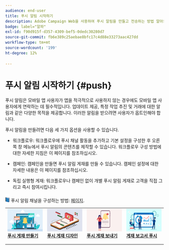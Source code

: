 ```yaml
---
audience: end-user
title: 푸시 알림 시작하기
description: Adobe Campaign Web을 사용하여 푸시 알림을 만들고 전송하는 방법 알아보기
badge: label="알파"
exl-id: f90d915f-d357-4309-bef5-0dedc30280d7
source-git-commit: fb6e389c25aebae8bfc17c4d88e33273aac427dd
workflow-type: tm+mt
source-wordcount: '199'
ht-degree: 12%

---
```


# 푸시 알림 시작하기 {#push}

푸시 알림은 모바일 앱 사용자가 앱을 적극적으로 사용하지 않는 경우에도 모바일 앱 사용자에게 연락하는 데 필수적입니다. 업데이트 제공, 특정 작업 추진 및 거래에 대한 알림과 같은 다양한 목적을 제공합니다. 이러한 알림을 받으려면 사용자가 옵트인해야 합니다.

푸시 알림을 만들려면 다음 세 가지 옵션을 사용할 수 있습니다.

* 워크플로우: 워크플로우에 푸시 채널 활동을 추가하고 기본 설정을 구성한 후 오른쪽 창 메뉴에서 푸시 알림의 콘텐츠를 제작할 수 있습니다. 워크플로우 구성 방법에 대한 자세한 지침은 이 페이지를 참조하십시오.

* 캠페인: 캠페인을 만들면 푸시 알림 게재를 만들 수 있습니다. 캠페인 설정에 대한 자세한 내용은 이 페이지를 참조하십시오.

* 독립 실행형 게재: 워크플로우나 캠페인 없이 개별 푸시 알림 게재로 고객을 직접 그리고 즉시 참여시킵니다.

![](../assets/do-not-localize/book.png) 푸시 알림 채널을 구성하는 방법: [페이지](https://experienceleague.adobe.com/docs/campaign/campaign-v8/campaigns/send/push.html).

<table style="table-layout:fixed"><tr style="border: 0;">
<td>
<a href="create-push.md">
<img alt="리드" src="assets/do-not-localize/push_create.jpeg">
</a>
<div><a href="create-push.md"><strong>푸시 게재 만들기</strong>
</div>
<p>
</td>
<td>
<a href="content-push.md">
<img alt="저빈도" src="assets/do-not-localize/push_design.jpeg">
</a>
<div>
<a href="content-push.md"><strong>푸시 게재 디자인<strong></strong></a>
</div>
<p></td>
<td>
<a href="send-push.md">
<img alt="유효성 검사" src="assets/do-not-localize/push_send.jpeg">
</a>
<div>
<a href="send-push.md"><strong>푸시 게재 보내기</strong></a>
</div>
<p>
</td>
<td>
<a href="send-push.md">
<img alt="유효성 검사" src="assets/do-not-localize/push_report.jpeg">
</a>
<div>
<a href="send-push.md"><strong>게재 보고서 푸시</strong></a>
</div>
<p>
</td>
</tr></table>
